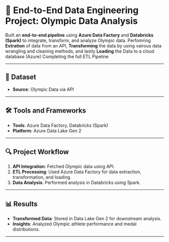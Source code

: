 # 🏅 End-to-End Data Engineering Project: Olympic Data Analysis

Built an **end-to-end pipeline** using **Azure Data Factory** and **Databricks (Spark)** to integrate, transform, and analyze Olympic data. 
Perfomring **Extration** of data from an API, **Transforming** the data by using vairous data wrangling and cleaning methods, and lastly **Loading** the Data to a cloud database (Azure) Completing the full ETL Pipeline

---

## 📂 Dataset
- **Source**: Olympic Data via API

---

## 🛠 Tools and Frameworks
- **Tools**: Azure Data Factory, Databricks (Spark)
- **Platform**: Azure Data Lake Gen 2

---

## 🔍 Project Workflow
1. **API Integration**: Fetched Olympic data using API.
2. **ETL Processing**: Used Azure Data Factory for data extraction, transformation, and loading.
3. **Data Analysis**: Performed analysis in Databricks using Spark.

---

## 📊 Results
- **Transformed Data**: Stored in Data Lake Gen 2 for downstream analysis.
- **Insights**: Analyzed Olympic athlete performance and medal distributions.

---
